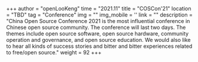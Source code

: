 +++
author = "openLooKeng"
time = "2021.11" 
title = "COSCon'21" 
location = "TBD" 
tag = "Conference"
img = "" 
img_mobile = ''
link = ""
description = "China Open Source Conference 2021 is the most influential conference in Chinese open source community. The conference will last two days. The themes include open source software, open source hardware, community operation and governance, and open source education. We would also like to hear all kinds of success stories and bitter and bitter experiences related to free/open source."
weight = 92
+++
